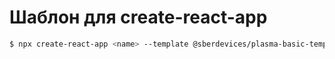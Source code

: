 # Шаблон для create-react-app

```bash
$ npx create-react-app <name> --template @sberdevices/plasma-basic-template
```
